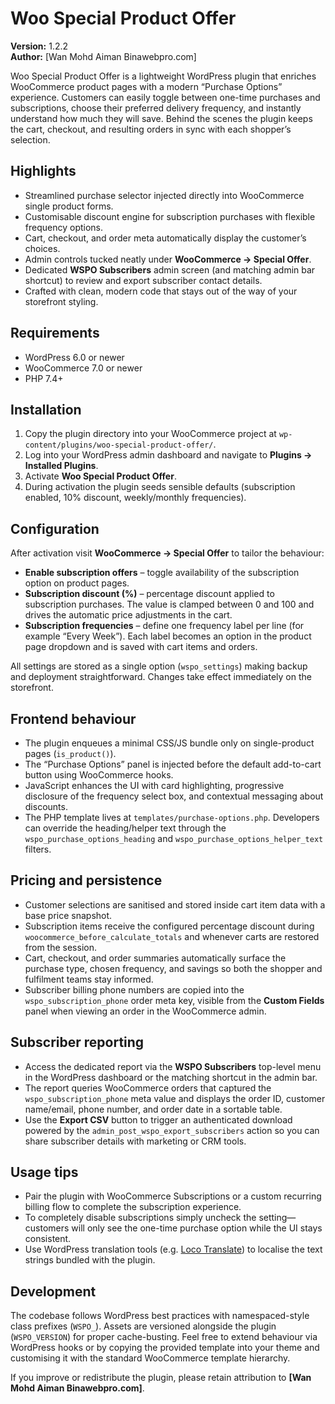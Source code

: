 # Woo Special Product Offer

**Version:** 1.2.2  \
**Author:** [Wan Mohd Aiman Binawebpro.com]

Woo Special Product Offer is a lightweight WordPress plugin that enriches WooCommerce product pages with a modern “Purchase Options” experience. Customers can easily toggle between one-time purchases and subscriptions, choose their preferred delivery frequency, and instantly understand how much they will save. Behind the scenes the plugin keeps the cart, checkout, and resulting orders in sync with each shopper’s selection.

## Highlights

- Streamlined purchase selector injected directly into WooCommerce single product forms.
- Customisable discount engine for subscription purchases with flexible frequency options.
- Cart, checkout, and order meta automatically display the customer’s choices.
- Admin controls tucked neatly under **WooCommerce → Special Offer**.
- Dedicated **WSPO Subscribers** admin screen (and matching admin bar shortcut) to review and export subscriber contact details.
- Crafted with clean, modern code that stays out of the way of your storefront styling.

## Requirements

- WordPress 6.0 or newer
- WooCommerce 7.0 or newer
- PHP 7.4+

## Installation

1. Copy the plugin directory into your WooCommerce project at `wp-content/plugins/woo-special-product-offer/`.
2. Log into your WordPress admin dashboard and navigate to **Plugins → Installed Plugins**.
3. Activate **Woo Special Product Offer**.
4. During activation the plugin seeds sensible defaults (subscription enabled, 10% discount, weekly/monthly frequencies).

## Configuration

After activation visit **WooCommerce → Special Offer** to tailor the behaviour:

- **Enable subscription offers** – toggle availability of the subscription option on product pages.
- **Subscription discount (%)** – percentage discount applied to subscription purchases. The value is clamped between 0 and 100 and drives the automatic price adjustments in the cart.
- **Subscription frequencies** – define one frequency label per line (for example “Every Week”). Each label becomes an option in the product page dropdown and is saved with cart items and orders.

All settings are stored as a single option (`wspo_settings`) making backup and deployment straightforward. Changes take effect immediately on the storefront.

## Frontend behaviour

- The plugin enqueues a minimal CSS/JS bundle only on single-product pages (`is_product()`).
- The “Purchase Options” panel is injected before the default add-to-cart button using WooCommerce hooks.
- JavaScript enhances the UI with card highlighting, progressive disclosure of the frequency select box, and contextual messaging about discounts.
- The PHP template lives at `templates/purchase-options.php`. Developers can override the heading/helper text through the `wspo_purchase_options_heading` and `wspo_purchase_options_helper_text` filters.

## Pricing and persistence

- Customer selections are sanitised and stored inside cart item data with a base price snapshot.
- Subscription items receive the configured percentage discount during `woocommerce_before_calculate_totals` and whenever carts are restored from the session.
- Cart, checkout, and order summaries automatically surface the purchase type, chosen frequency, and savings so both the shopper and fulfilment teams stay informed.
- Subscriber billing phone numbers are copied into the `wspo_subscription_phone` order meta key, visible from the **Custom Fields** panel when viewing an order in the WooCommerce admin.

## Subscriber reporting

- Access the dedicated report via the **WSPO Subscribers** top-level menu in the WordPress dashboard or the matching shortcut in the admin bar.
- The report queries WooCommerce orders that captured the `wspo_subscription_phone` meta value and displays the order ID, customer name/email, phone number, and order date in a sortable table.
- Use the **Export CSV** button to trigger an authenticated download powered by the `admin_post_wspo_export_subscribers` action so you can share subscriber details with marketing or CRM tools.

## Usage tips

- Pair the plugin with WooCommerce Subscriptions or a custom recurring billing flow to complete the subscription experience.
- To completely disable subscriptions simply uncheck the setting—customers will only see the one-time purchase option while the UI stays consistent.
- Use WordPress translation tools (e.g. [Loco Translate](https://wordpress.org/plugins/loco-translate/)) to localise the text strings bundled with the plugin.

## Development

The codebase follows WordPress best practices with namespaced-style class prefixes (`WSPO_`). Assets are versioned alongside the plugin (`WSPO_VERSION`) for proper cache-busting. Feel free to extend behaviour via WordPress hooks or by copying the provided template into your theme and customising it with the standard WooCommerce template hierarchy.

If you improve or redistribute the plugin, please retain attribution to **[Wan Mohd Aiman Binawebpro.com]**.
